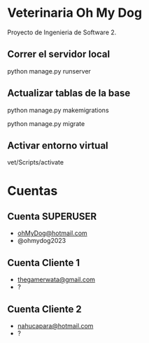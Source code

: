 # Veterinaria Oh My Dog

Proyecto de Ingenieria de Software 2.

## Correr el servidor local

python manage.py runserver

## Actualizar tablas de la base

python manage.py makemigrations

python manage.py migrate

## Activar entorno virtual

vet/Scripts/activate

# Cuentas

## Cuenta SUPERUSER

-   ohMyDog@hotmail.com
-   @ohmydog2023

## Cuenta Cliente 1

-   thegamerwata@gmail.com
-   ?

## Cuenta Cliente 2

-   nahucapara@hotmail.com
-   ?
